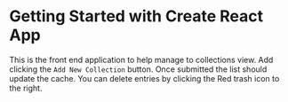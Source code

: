 # Getting Started with Create React App

This is the front end application to help manage to collections view. Add clicking the `Add New Collection` button. Once submitted the list should update the cache. You can delete entries by clicking the Red trash icon to the right. 